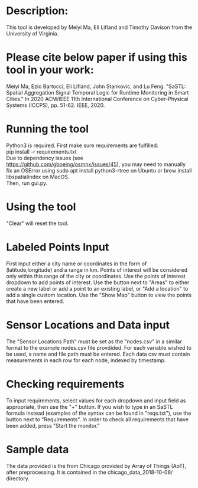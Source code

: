 # Description:
This tool is developed by Meiyi Ma, Eli Lifland and Timothy Davison from the University of Virginia. 
# Please cite below paper if using this tool in your work: 
Meiyi Ma, Ezio Bartocci, Eli Lifland, John Stankovic, and Lu Feng. "SaSTL: Spatial Aggregation Signal Temporal Logic for Runtime Monitoring in Smart Cities." In 2020 ACM/IEEE 11th International Conference on Cyber-Physical Systems (ICCPS), pp. 51-62. IEEE, 2020.
# Running the tool
Python3 is required.
First make sure requirements are fulfilled:  
pip install -r requirements.txt  
Due to dependency issues (see https://github.com/gboeing/osmnx/issues/45), you may need to manually fix an OSError using sudo apt install python3-rtree on Ubuntu or brew install libspatialindex on MacOS.  
Then, run gui.py.
# Using the tool
"Clear" will reset the tool.
# Labeled Points Input
First input either a city name or coordinates in the form of (latitude,longitude) and a range in km. Points of interest will be considered only within this range of the city or coordinates. Use the points of interest dropdown to add points of interest. Use the button next to "Areas" to either create a new label or add a point to an existing label, or "Add a location" to add a single custom location. Use the "Show Map" button to view the points that have been entered.
# Sensor Locations and Data input
The "Sensor Locations Path" must be set as the "nodes.csv" in a similar format to the example nodes.csv file provdided. For each variable wished to be used, a name and file path must be entered. Each data csv must contain measurements in each row for each node, indexed by timestamp.
# Checking requirements
To input requirements, select values for each dropdown and input field as appropriate, then use the "+" button. If you wish to type in an SaSTL formula instead (examples of the syntax can be found in "reqs.txt"), use the button next to "Requirements". In order to check all requirements that have been added, press "Start the monitor."
# Sample data
The data provided is the from Chicago provided by Array of Things (AoT), after preprocessing. It is contained in the chicago\_data\_2018-10-08/ directory.


